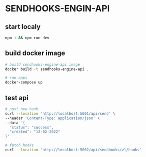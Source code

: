# SENDHOOKS-ENGIN-API

## start localy

```sh
npm i && npm run dev
```

## build docker image

```sh
# build sendhooks-engine-api image
docker build -t sendhooks-engine-api .

# run apps
docker-compose up
```

## test api

```sh
# post new hook
curl --location 'http://localhost:5001/api/send' \
--header 'Content-Type: application/json' \
--data '{
  "status": "success",
  "created": "12-02-2022"
}'

# fetch hooks
curl --location 'http://localhost:5002/api/sendhooks/v1/hooks'
```
